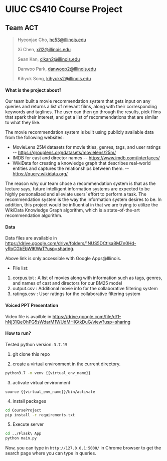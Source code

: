 # UIUC CS410 Course Project
## Team ACT
> Hyeonjae Cho, hc53@illinois.edu
> 
> Xi Chen, xi12@illinois.edu
> 
> Sean Kan, clkan2@illinois.edu
> 
> Danwoo Park, danwoop2@illinois.edu
> 
> Kihyuk Song, kihyuks2@illinois.edu

#### What is the project about?
Our team built a movie recommendation system that gets input on any queries and returns a list of relevant films, along with their corresponding keywords and taglines. The user can then go through the results, pick films that spark their interest, and get a list of recommendations that are similar to what they like.

The movie recommendation system is built using publicly available data from the following websites:
- MovieLens 25M datasets for movie titles, genres, tags, and user ratings
-- https://grouplens.org/datasets/movielens/25m/
- IMDB for cast and director names
-- https://www.imdb.com/interfaces/
- WikiData for creating a knowledge graph that describes real-world entities and captures the relationships between them.
-- https://query.wikidata.org/

The reason why our team chose a recommendation system is that as the lecture says, future intelligent information systems are expected to be highly personalized and alleviate users’ effort to perform a task. The recommendation system is the way the information system desires to be. In addition, this project would be influential in that we are trying to utilize the WikiData Knowledge Graph algorithm, which is a state-of-the-art recommendation algorithm.

#### Data
Data files are available in https://drive.google.com/drive/folders/1NUS5DCtIsa8MZn0Hd-yRoCGbEbWlKWaT?usp=sharing.

Above link is only accessible with Google Apps@Illinois.

- File list:
1) corpus.txt : A list of movies along with information such as tags, genres, and names of cast and directors for our BM25 model
2) output.csv : Additional movie info for the collaborative filtering system
3) ratings.csv : User ratings for the collaborative filtering system 

#### Voiced PPT Presentation
Video file is availble in https://drive.google.com/file/d/1-hNj31QeOhPG5sWdarM1WUdMHIGtkDuG/view?usp=sharing

#### How to run?
Tested python version: `3.7.15`

1. git clone this repo

2. create a virtual environment in the current directory.
```bash
python3.7 -m venv {{virtual_env_name}}
```

3. activate virtual environment
```
source {{virtual_env_name}}/bin/activate
```

4. install packages
```bash
cd CourseProject
pip install -r requirements.txt
```

5. Execute server
```bash
cd ../Flask\ App
python main.py
```

Now, you can type in `http://127.0.0.1:5000/` in Chrome browser to get the search page where you can type in queries.
